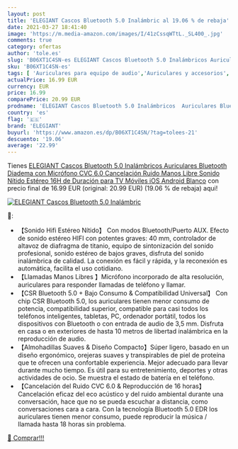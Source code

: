 ```yaml
---
layout: post
title: 'ELEGIANT Cascos Bluetooth 5.0 Inalámbric al 19.06 % de rebaja'
date: 2021-03-27 18:41:40
image: 'https://m.media-amazon.com/images/I/41zCssqWTtL._SL400_.jpg'
comments: true
category: ofertas
author: 'tole.es'
slug: 'B06XT1C4SN-es ELEGIANT Cascos Bluetooth 5.0 Inalámbricos Auriculares...'
sku: 'B06XT1C4SN-es'
tags: [ 'Auriculares para equipo de audio','Auriculares y accesorios','Electrónica','android','elegiant', ]
actualPrice: 16.99 EUR
currency: EUR
price: 16.99
comparePrice: 20.99 EUR
prodname: 'ELEGIANT Cascos Bluetooth 5.0 Inalámbricos  Auriculares Bluetooth Diadema con Micrófono CVC 6.0 Cancelación Ruido Manos Libre Sonido Nítido Estéreo 16H de Duración para TV Móviles iOS Android  Blanco'
country: 'es'
flag: '🇪🇸'
brand: 'ELEGIANT'
buyurl: 'https://www.amazon.es/dp/B06XT1C4SN/?tag=tolees-21'
descuento: '19.06'
average: '22.99'
---
```


Tienes [ELEGIANT Cascos Bluetooth 5.0 Inalámbricos  Auriculares Bluetooth Diadema con Micrófono CVC 6.0 Cancelación Ruido Manos Libre Sonido Nítido Estéreo 16H de Duración para TV Móviles iOS Android  Blanco](https://www.amazon.es/dp/B06XT1C4SN/?tag=tolees-21) con precio final de  16.99 EUR (original: 20.99 EUR) (19.06 %  de rebaja) aqui!

[![ELEGIANT Cascos Bluetooth 5.0 Inalámbric](https://m.media-amazon.com/images/I/41zCssqWTtL._SL400_.jpg)](https://www.amazon.es/dp/B06XT1C4SN/?tag=tolees-21)

🔎:

- 【Sonido Hifi Estéreo Nítido】 Con modos Bluetooth/Puerto AUX. Efecto de sonido estéreo HIFI con potentes graves: 40 mm, controlador de altavoz de diafragma de titanio, equipo de sintonización del sonido profesional, sonido estéreo de bajos graves, disfruta del sonido inalámbrica de calidad. La conexión es fácil y rápida, y la reconexión es automática, facilita el uso cotidiano.
- 【Llamadas Manos Libres 】Micrófono incorporado de alta resolución, auriculares para responder llamadas de teléfono y llamar.
- 【CSR Bluetooth 5.0 + Bajo Consumo & Compatibilidad Universal】 Con chip CSR Bluetooth 5.0, los auriculares tienen menor consumo de potencia, compatibilidad superior, compatible para casi todos los teléfonos inteligentes, tabletas, PC, ordenador portátil, todos los dispositivos con Bluetooth o con entrada de audio de 3,5 mm. Disfruta en casa o en exteriores de hasta 10 metros de libertad inalámbrica en la reproducción de audio.
- 【Almohadillas Suaves & Diseño Compacto】Súper ligero, basado en un diseño ergonómico, orejeras suaves y transpirables de piel de proteína que te ofrecen una confortable experiencia. Mejor adecuado para llevar durante mucho tiempo. Es útil para su entretenimiento, deportes y otras actividades de ocio. Se muestra el estado de batería en el teléfono.
- 【Cancelación del Ruido CVC 6.0 & Reproducción de 16 horas】 Cancelación eficaz del eco acústico y del ruido ambiental durante una conversación, hace que no se pueda escuchar a distancia, como conversaciones cara a cara. Con la tecnología Bluetooth 5.0 EDR los auriculares tienen menor consumo, puede reproducir la música / llamada hasta 18 horas sin problema.

[🛒 Comprar!!!](https://www.amazon.es/dp/B06XT1C4SN/?tag=tolees-21)
